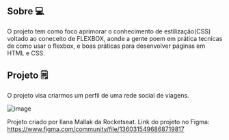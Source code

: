 ## Sobre 💻
O projeto tem como foco aprimorar o conhecimento de estilização(CSS) voltado ao coneceito de FLEXBOX, aonde a gente poem em prática tecnicas de como usar o flexbox, 
e boas práticas para desenvolver páginas em HTML e CSS.

## Projeto 🗒️
O projeto visa criarmos um perfil de uma rede social de viagens. 

![image](https://github.com/user-attachments/assets/beccb9a4-5062-485e-b7c0-706090d15dbb)

Projeto criado por Ilana Mallak da Rocketseat. Link do projeto no Figma: https://www.figma.com/community/file/1360315496868719817
